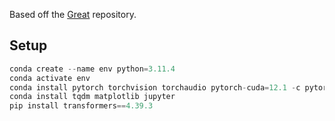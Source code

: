 Based off the [Great](https://github.com/kathrinse/be_great) repository.

## Setup
```python
conda create --name env python=3.11.4
conda activate env
conda install pytorch torchvision torchaudio pytorch-cuda=12.1 -c pytorch -c nvidia
conda install tqdm matplotlib jupyter
pip install transformers==4.39.3
```
